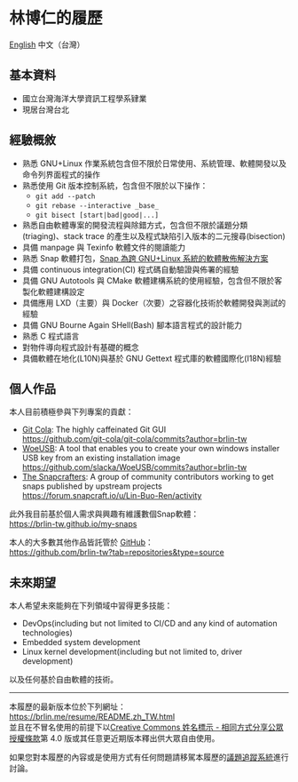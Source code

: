 # 林博仁的履歷

[English](https://brlin.me/resume) 中文（台灣）

## 基本資料

* 國立台灣海洋大學資訊工程學系肄業
* 現居台灣台北

## 經驗概敘

* 熟悉 GNU+Linux 作業系統包含但不限於日常使用、系統管理、軟體開發以及命令列界面程式的操作
* 熟悉使用 Git 版本控制系統，包含但不限於以下操作：
    + `git add --patch`
    + `git rebase --interactive _base_`
    + `git bisect [start|bad|good|...]`
* 熟悉自由軟體專案的開發流程與除錯方式，包含但不限於議題分類(triaging)、stack trace 的產生以及程式缺陷引入版本的二元搜尋(bisection)
* 具備 manpage 與 Texinfo 軟體文件的閱讀能力
* 熟悉 Snap 軟體打包，[Snap 為跨 GNU+Linux 系統的軟體散佈解決方案](https://snapcraft.io)
* 具備 continuous integration(CI) 程式碼自動驗證與佈署的經驗
* 具備 GNU Autotools 與 CMake 軟體建構系統的使用經驗，包含但不限於客製化軟體建構設定
* 具備應用 LXD（主要）與 Docker（次要）之容器化技術於軟體開發與測試的經驗
* 具備 GNU Bourne Again SHell(Bash) 腳本語言程式的設計能力
* 熟悉 C 程式語言
* 對物件導向程式設計有基礎的概念
* 具備軟體在地化(L10N)與基於 GNU Gettext 程式庫的軟體國際化(I18N)經驗

## 個人作品

本人目前積極參與下列專案的貢獻：

* [Git Cola](http://git-cola.github.io): The highly caffeinated Git GUI  
  <https://github.com/git-cola/git-cola/commits?author=brlin-tw>
* [WoeUSB](https://github.com/slacka/WoeUSB): A tool that enables you to create your own windows installer USB key from an existing installation image  
  <https://github.com/slacka/WoeUSB/commits?author=brlin-tw>
* [The Snapcrafters](https://forum.snapcraft.io/t/join-snapcrafters/1325): A group of community contributors working to get snaps published by upstream projects  
  <https://forum.snapcraft.io/u/Lin-Buo-Ren/activity>

此外我目前基於個人需求與興趣有維護數個Snap軟體：  
<https://brlin-tw.github.io/my-snaps>

本人的大多數其他作品皆託管於 [GitHub](http://github.com)：  
<https://github.com/brlin-tw?tab=repositories&type=source>

## 未來期望

本人希望未來能夠在下列領域中習得更多技能：

* DevOps(including but not limited to CI/CD and any kind of automation technologies)
* Embedded system development
* Linux kernel development(including but not limited to, driver development)

以及任何基於自由軟體的技術。

---

本履歷的最新版本位於下列網址：  
<https://brlin.me/resume/README.zh_TW.html>  
並且在不冒名使用的前提下以[Creative Commons 姓名標示 - 相同方式分享公眾授權條款](https://creativecommons.org/licenses/by/4.0/)第 4.0 版或其任意更近期版本釋出供大眾自由使用。

如果您對本履歷的內容或是使用方式有任何問題請移駕本履歷的[議題追蹤系統](https://github.com/brlin-tw/resume/issues)進行討論。
